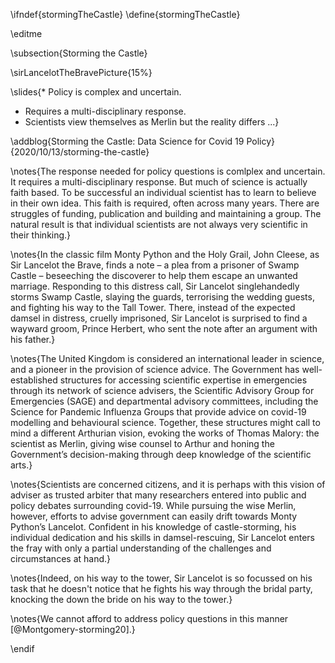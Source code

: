 \ifndef{stormingTheCastle}
\define{stormingTheCastle}


\editme


\subsection{Storming the Castle}

\sirLancelotTheBravePicture{15%}

\slides{* Policy is complex and uncertain.
* Requires a multi-disciplinary response.
* Scientists view themselves as Merlin but the reality differs ...}

\addblog{Storming the Castle: Data Science for Covid 19 Policy}{2020/10/13/storming-the-castle}

\notes{The response needed for policy questions is comlplex and uncertain. It requires a multi-disciplinary response. But much of science is actually faith based. To be successful an individual scientist has to learn to believe in their own idea. This faith is required, often across many years. There are struggles of funding, publication and building and maintaining a group. The natural result is that individual scientists are not always very scientific in their thinking.}

\notes{In the classic film Monty Python and the Holy Grail, John Cleese, as Sir Lancelot the Brave, finds a note – a plea from a prisoner of Swamp Castle – beseeching the discoverer to help them escape an unwanted marriage. Responding to this distress call, Sir Lancelot singlehandedly storms Swamp Castle, slaying the guards, terrorising the wedding guests, and fighting his way to the Tall Tower. There, instead of the expected damsel in distress, cruelly imprisoned, Sir Lancelot is surprised to find a wayward groom, Prince Herbert, who sent the note after an argument with his father.}

\notes{The United Kingdom is considered an international leader in science, and a pioneer in the provision of science advice. The Government has well-established structures for accessing scientific expertise in emergencies through its network of science advisers, the Scientific Advisory Group for Emergencies (SAGE) and departmental advisory committees, including the Science for Pandemic Influenza Groups that provide advice on covid-19 modelling and behavioural science. Together, these structures might call to mind a different Arthurian vision, evoking the works of Thomas Malory: the scientist as Merlin, giving wise counsel to Arthur and honing the Government’s decision-making through deep knowledge of the scientific arts.}

\notes{Scientists are concerned citizens, and it is perhaps with this vision of adviser as trusted arbiter that many researchers entered into public and policy debates surrounding covid-19. While pursuing the wise Merlin, however, efforts to advise government can easily drift towards Monty Python’s Lancelot. Confident in his knowledge of castle-storming, his individual dedication and his skills in damsel-rescuing, Sir Lancelot enters the fray with only a partial understanding of the challenges and circumstances at hand.}

\notes{Indeed, on his way to the tower, Sir Lancelot is so focussed on his task that he doesn't notice that he fights his way through the bridal party, knocking the down the bride on his way to the tower.}

\notes{We cannot afford to address policy questions in this manner [@Montgomery-storming20].}


\endif
